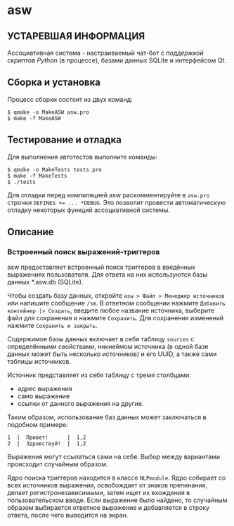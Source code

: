 # asw

## УСТАРЕВШАЯ ИНФОРМАЦИЯ

Ассоциативная система - настраиваемый чат-бот с *поддержкой скриптов Python* (в процессе), базами данных SQLite и интерфейсом Qt.

## Сборка и установка

Процесс сборки состоит из двух команд:

```
$ qmake -o MakeASW asw.pro
$ make -f MakeASW
```

## Тестирование и отладка

Для выполнения автотестов выполните команды:

```
$ qmake -o MakeTests tests.pro
$ make -f MakeTests
$ ./tests
```

Для отладки перед компиляцией asw раскомментируйте в `asw.pro` строчки `DEFINES += ... *DEBUG`. Это позволит провести автоматическую отладку некоторых функций ассоциативной системы.

## Описание

### Встроенный поиск выражений-триггеров

asw предоставляет встроенный поиск триггеров в введённых выражениях пользователя. Для ответа на них используются базы данных *.asw.db (SQLite).

Чтобы создать базу данных, откройте `asw > Файл > Менеджер источников` или напишите сообщение `/sm`. В ответном сообщении нажмите `Добавить контейнер |> Создать`, введите любое название источника, выберите файл для сохранения и нажмите `Сохранить`. Для сохранения изменений нажмите `Сохранить и закрыть`.

Содержимое базы данных включает в себя таблицу `sources` с определёнными свойствами, никнеймом источника (в одной базе данных может быть несколько источников) и его UUID, а также сами таблицы источников.

Источник представляет из себя таблицу с тремя столбцами: 

- адрес выражения
- само выражение
- ссылки от данного выражения на другие.

Таким образом, использование баз данных может заключаться в подобном примере:

```
1  |  Привет!      |  1,2
2  |  Здравствуй!  |  1,2
```

Выражения могут ссылаться сами на себя. Выбор между вариантами происходит случайным образом.

Ядро поиска триггеров находится в классе `NLPmodule`. Ядро собирает со всех источников выражения, освобождает от знаков препинания, делает регистронезависимыми, затем ищет их вхождения в пользовательском вводе. Если выражение было найдено, то случайным образом выбирается ответное выражение и добавляется в строку ответа, после чего выводится на экран.
